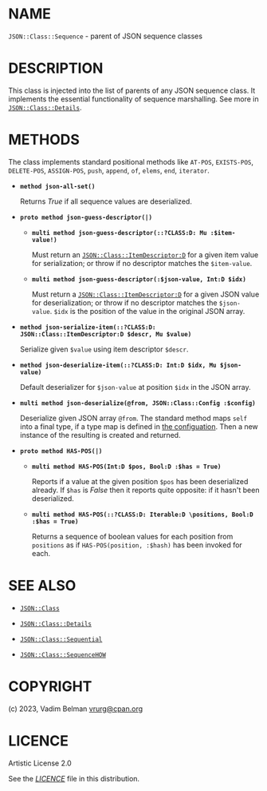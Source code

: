 # NAME

`JSON::Class::Sequence` - parent of JSON sequence classes

# DESCRIPTION

This class is injected into the list of parents of any JSON sequence class. It implements the essential functionality of sequence marshalling. See more in [`JSON::Class::Details`](Details.md).

# METHODS

The class implements standard positional methods like `AT-POS`, `EXISTS-POS`, `DELETE-POS`, `ASSIGN-POS`, `push`, `append`, `of`, `elems`, `end`, `iterator`.

  - **`method json-all-set()`**
    
    Returns *True* if all sequence values are deserialized.

  - **`proto method json-guess-descriptor(|)`**
    
      - **`multi method json-guess-descriptor(::?CLASS:D: Mu :$item-value!)`**
        
        Must return an [`JSON::Class::ItemDescriptor:D`](ItemDescriptor.md) for a given item value for serialization; or throw if no descriptor matches the `$item-value`.
    
      - **`multi method json-guess-descriptor(:$json-value, Int:D $idx)`**
        
        Must return a [`JSON::Class::ItemDescriptor:D`](ItemDescriptor.md) for a given JSON value for deserialization; or throw if no descriptor matches the `$json-value`. `$idx` is the position of the value in the original JSON array.

  - **`method json-serialize-item(::?CLASS:D: JSON::Class::ItemDescriptor:D $descr, Mu $value)`**
    
    Serialize given `$value` using item descriptor `$descr`.

  - **`method json-deserialize-item(::?CLASS:D: Int:D $idx, Mu $json-value)`**
    
    Default deserializer for `$json-value` at position `$idx` in the JSON array.

  - **`multi method json-deserialize(@from, JSON::Class::Config :$config)`**
    
    Deserialize given JSON array `@from`. The standard method maps `self` into a final type, if a type map is defined in [the configuation](Config.md). Then a new instance of the resulting is created and returned.

  - **`proto method HAS-POS(|)`**
    
      - **`multi method HAS-POS(Int:D $pos, Bool:D :$has = True)`**
        
        Reports if a value at the given position `$pos` has been deserialized already. If `$has` is *False* then it reports quite opposite: if it hasn't been deserialized.
    
      - **`multi method HAS-POS(::?CLASS:D: Iterable:D \positions, Bool:D :$has = True)`**
        
        Returns a sequence of boolean values for each position from `positions` as if `HAS-POS(position, :$hash)` has been invoked for each.

# SEE ALSO

  - [`JSON::Class`](../Class.md)

  - [`JSON::Class::Details`](Details.md)

  - [`JSON::Class::Sequential`](Sequential.md)

  - [`JSON::Class::SequenceHOW`](SequenceHOW.md)

# COPYRIGHT

(c) 2023, Vadim Belman <vrurg@cpan.org>

# LICENCE

Artistic License 2.0

See the [*LICENCE*](../../../../LICENCE) file in this distribution.
